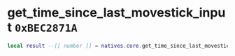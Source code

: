 # get_time_since_last_movestick_input `0xBEC2871A`

```lua
local result --[[ number ]] = natives.core.get_time_since_last_movestick_input(_unk0 --[[ number ]])
```